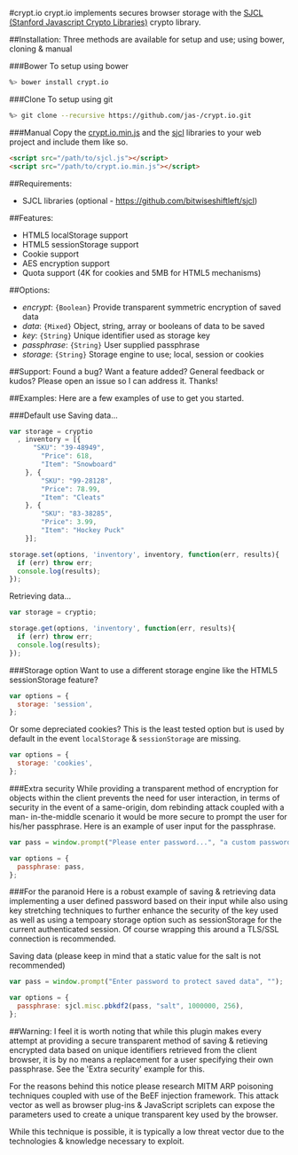 #crypt.io
crypt.io implements secures browser storage with the
[SJCL (Stanford Javascript Crypto Libraries)](http://bitwiseshiftleft.github.io/sjcl/)
crypto library.

##Installation:
Three methods are available for setup and use; using bower, cloning & manual

###Bower
To setup using bower

```sh
%> bower install crypt.io
```

###Clone
To setup using git

```sh
%> git clone --recursive https://github.com/jas-/crypt.io.git
```

###Manual
Copy the [crypt.io.min.js](https://github.com/jas-/crypt.io/blob/master/dist/crypt.io.min.js)
and the [sjcl](https://github.com/bitwiseshiftleft/sjcl) libraries to your web project
and include them like so.

```html
<script src="/path/to/sjcl.js"></script>
<script src="/path/to/crypt.io.min.js"></script>
```

##Requirements:
* SJCL libraries (optional - https://github.com/bitwiseshiftleft/sjcl)

##Features:
* HTML5 localStorage support
* HTML5 sessionStorage support
* Cookie support
* AES encryption support
* Quota support (4K for cookies and 5MB for HTML5 mechanisms)

##Options:
* _encrypt_: `{Boolean}` Provide transparent symmetric encryption of saved data
* _data_: `{Mixed}` Object, string, array or booleans of data to be saved
* _key_: `{String}` Unique identifier used as storage key
* _passphrase_: `{String}` User supplied passphrase
* _storage_: `{String}` Storage engine to use; local, session or cookies

##Support:
Found a bug? Want a feature added? General feedback or kudos? Please open
an issue so I can address it. Thanks!

##Examples:
Here are a few examples of use to get you started.

###Default use
Saving data...

```javascript
var storage = cryptio
  , inventory = [{
  	  "SKU": "39-48949",
	    "Price": 618,
	    "Item": "Snowboard"
    }, {
	    "SKU": "99-28128",
    	"Price": 78.99,
	    "Item": "Cleats"
    }, {
	    "SKU": "83-38285",
	    "Price": 3.99,
	    "Item": "Hockey Puck"
    }];

storage.set(options, 'inventory', inventory, function(err, results){
  if (err) throw err;
  console.log(results);
});
```

Retrieving data...

```javascript
var storage = cryptio;

storage.get(options, 'inventory', function(err, results){
  if (err) throw err;
  console.log(results);
});
```

###Storage option
Want to use a different storage engine like the HTML5 sessionStorage feature?

```javascript
var options = {
  storage: 'session',
};
```

Or some depreciated cookies? This is the least tested option but is used by
default in the event `localStorage` & `sessionStorage` are missing.

```javascript
var options = {
  storage: 'cookies',
};
```

###Extra security
While providing a transparent method of encryption for objects within
the client prevents the need for user interaction, in terms of security
in the event of a same-origin, dom rebinding attack coupled with a man-
in-the-middle scenario it would be more secure to prompt the user
for his/her passphrase. Here is an example of user input for the passphrase.

```javascript
var pass = window.prompt("Please enter password...", "a custom password");

var options = {
  passphrase: pass,
};
```

###For the paranoid
Here is a robust example of saving & retrieving data implementing a user
defined password based on their input while also using key stretching
techniques to further enhance the security of the key used as well as using
a tempoary storage option such as sessionStorage for the current authenticated
session. Of course wrapping this around a TLS/SSL connection is recommended.


Saving data (please keep in mind that a static value for the salt is not recommended)

```javascript
var pass = window.prompt("Enter password to protect saved data", "");

var options = {
  passphrase: sjcl.misc.pbkdf2(pass, "salt", 1000000, 256),
};
```

##Warning:
I feel it is worth noting that while this plugin makes every
attempt at providing a secure transparent method of saving &
retieving encrypted data based on unique identifiers retrieved
from the client browser, it is by no means a replacement for
a user specifying their own passphrase. See the 'Extra security'
example for this.

For the reasons behind this notice please research MITM ARP
poisoning techniques coupled with use of the BeEF injection
framework. This attack vector as well as browser plug-ins &
JavaScript scriplets can expose the parameters used to create
a unique transparent key used by the browser.

While this technique is possible, it is typically a low threat
vector due to the technologies & knowledge necessary to exploit.

